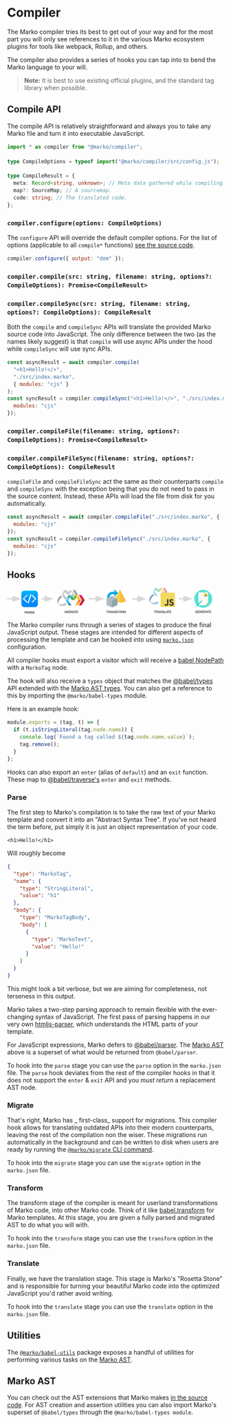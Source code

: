 # Compiler

The Marko compiler tries its best to get out of your way and for the most part you will only see references to it in the various Marko ecosystem plugins for tools like webpack, Rollup, and others.

The compiler also provides a series of hooks you can tap into to bend the Marko language to your will.

> **Note:**
> It is best to use existing official plugins, and the standard tag library when possible.

## Compile API

The compile API is relatively straightforward and always you to take any Marko file and turn it into executable JavaScript.

```ts
import * as compiler from "@marko/compiler";

type CompileOptions = typeof import("@marko/compiler/src/config.js");

type CompileResult = {
  meta: Record<string, unknown>; // Meta data gathered while compiling.
  map?: SourceMap; // A sourcemap.
  code: string; // The translated code.
};
```

### `compiler.configure(options: CompileOptions)`

The `configure` API will override the default compiler options. For the list of options (applicable to all `compile*` functions) [see the source code](https://github.com/marko-js/marko/tree/master/packages/compiler/src/config.js).

```js
compiler.configure({ output: "dom" });
```

### `compiler.compile(src: string, filename: string, options?: CompileOptions): Promise<CompileResult>`

### `compiler.compileSync(src: string, filename: string, options?: CompileOptions): CompileResult`

Both the `compile` and `compileSync` APIs will translate the provided Marko source code into JavaScript.
The only difference between the two (as the names likely suggest) is that `compile` will use async APIs under the hood while `compileSync`
will use sync APIs.

```js
const asyncResult = await compiler.compile(
  "<h1>Hello!</>",
  "./src/index.marko",
  { modules: "cjs" }
);
const syncResult = compiler.compileSync("<h1>Hello!</>", "./src/index.marko", {
  modules: "cjs"
});
```

### `compiler.compileFile(filename: string, options?: CompileOptions): Promise<CompileResult>`

### `compiler.compileFileSync(filename: string, options?: CompileOptions): CompileResult`

`compileFile` and `compileFileSync` act the same as their counterparts `compile` and `compileSync` with the exception being that you do not
need to pass in the source content. Instead, these APIs will load the file from disk for you automatically.

```js
const asyncResult = await compiler.compileFile("./src/index.marko", {
  modules: "cjs"
});
const syncResult = compiler.compileFileSync("./src/index.marko", {
  modules: "cjs"
});
```

## Hooks

<img src="./compiler-hooks.png">

The Marko compiler runs through a series of stages to produce the final JavaScript output.
These stages are intended for different aspects of processing the template and can be hooked into using [`marko.json`](./marko-json.md) configuration.

All compiler hooks must export a visitor which will receive a [babel NodePath](https://github.com/jamiebuilds/babel-handbook/blob/master/translations/en/plugin-handbook.md#paths) with a `MarkoTag` node.

The hook will also receive a `types` object that matches the [@babel/types](https://babeljs.io/docs/en/babel-types) API extended with the [Marko AST types](#marko-ast). You can also get a reference to this by importing the `@marko/babel-types` module.

Here is an example hook:

```js
module.exports = (tag, t) => {
  if (t.isStringLiteral(tag.node.name)) {
    console.log(`Found a tag called ${tag.node.name.value}`);
    tag.remove();
  }
};
```

Hooks can also export an `enter` (alias of `default`) and an `exit` function. These map to [@babel/traverse's](https://github.com/jamiebuilds/babel-handbook/blob/master/translations/en/plugin-handbook.md#babel-traverse) `enter` and `exit` methods.

### Parse

The first step to Marko's compilation is to take the raw text of your Marko template and convert it into an "Abstract Syntax Tree".
If you've not heard the term before, put simply it is just an object representation of your code.

```marko
<h1>Hello!</h1>
```

Will roughly become

```json
{
  "type": "MarkoTag",
  "name": {
    "type": "StringLiteral",
    "value": "h1"
  },
  "body": {
    "type": "MarkoTagBody",
    "body": [
      {
        "type": "MarkoText",
        "value": "Hello!"
      }
    ]
  }
}
```

This might look a bit verbose, but we are aiming for completeness, not terseness in this output.

Marko takes a two-step parsing approach to remain flexible with the ever-changing syntax of JavaScript.
The first pass of parsing happens in our very own [htmljs-parser](https://github.com/marko-js/htmljs-parser), which understands the HTML parts of your template.

For JavaScript expressions, Marko defers to [@babel/parser](https://babeljs.io/docs/en/babel-parser). The [Marko AST](#marko-ast) above is a superset of what would be returned from `@babel/parser`.

To hook into the `parse` stage you can use the `parse` option in the `marko.json` file.
The `parse` hook deviates from the rest of the compiler hooks in that it does not support the `enter` & `exit` API and you _must return_ a replacement AST node.

### Migrate

That's right, Marko has _ first-class_ support for migrations. This compiler hook allows for translating outdated APIs into their modern counterparts, leaving the rest of the compilation non the wiser.
These migrations run automatically in the background and can be written to disk when users are ready by running the [`@marko/migrate` CLI command](https://github.com/marko-js/cli/blob/master/packages/migrate/README.md).

To hook into the `migrate` stage you can use the `migrate` option in the `marko.json` file.

### Transform

The transform stage of the compiler is meant for userland transformations of Marko code, into other Marko code. Think of it like [babel.transform](https://babeljs.io/docs/en/babel-core#transform) for Marko templates.
At this stage, you are given a fully parsed and migrated AST to do what you will with.

To hook into the `transform` stage you can use the `transform` option in the `marko.json` file.

### Translate

Finally, we have the translation stage. This stage is Marko's "Rosetta Stone" and is responsible for turning your beautiful Marko code into the optimized JavaScript you'd rather avoid writing.

To hook into the `translate` stage you can use the `translate` option in the `marko.json` file.

## Utilities

The [`@marko/babel-utils`](https://github.com/marko-js/marko/tree/master/packages/babel-types/index.d.ts) package exposes a handful of utilities for performing various tasks on the [Marko AST](#marko-ast).

## Marko AST

You can check out the AST extensions that Marko makes [in the source code](https://github.com/marko-js/marko/tree/master/packages/babel-types/src/types/definitions.js).
For AST creation and assertion utilities you can also import Marko's superset of `@babel/types` through the `@marko/babel-types module`.
